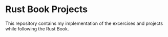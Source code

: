 # Rust Book Projects

This repository contains my implementation of the excercises and projects while following the Rust Book.
